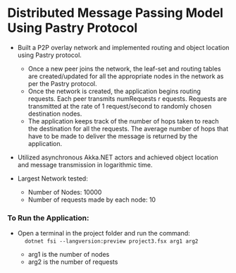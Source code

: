 # Distributed Message Passing Model Using Pastry Protocol

* Built a P2P overlay network and implemented routing and object location using Pastry protocol.
  * Once a new peer joins the network, the leaf-set and routing tables are created/updated for all the appropriate nodes in the network as per the Pastry protocol.
  * Once the network is created, the application begins routing requests. Each peer transmits ​numRequests r​ equests. Requests are transmitted at the rate of 1 request/second to randomly chosen destination nodes.
  * The application keeps track of the number of hops taken to reach the destination for all the requests. The average number of hops that have to be made to deliver the message is returned by the application.
* Utilized asynchronous Akka.NET actors and achieved object location and message transmission in logarithmic time.


* Largest Network tested:
  * Number of Nodes: 10000
  * Number of requests made by each node: 10


### To Run the Application:
* Open a terminal in the project folder and run the command: \
    &nbsp;&nbsp;&nbsp; ```dotnet fsi --langversion:preview project3.fsx arg1 arg2```
    
    * arg1 is the number of nodes
    * arg2 is the number of requests
    


